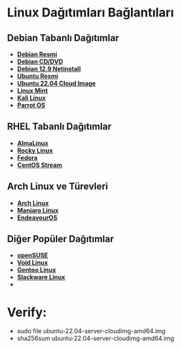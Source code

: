 # Linux Dağıtımları Bağlantıları

## Debian Tabanlı Dağıtımlar
- **[Debian Resmi](https://www.debian.org/distrib/)**
- **[Debian CD/DVD](https://www.debian.org/CD/http-ftp/#mirrors)**
- **[Debian 12.9 Netinstall](https://gemmei.ftp.acc.umu.se/debian-cd/current/amd64/iso-cd/debian-12.9.0-amd64-netinst.iso)**
- **[Ubuntu Resmi](https://ubuntu.com/download)**
- **[Ubuntu 22.04 Cloud Image](http://cloud-images.ubuntu.com/releases/22.04/release/ubuntu-22.04-server-cloudimg-amd64.img)**
- **[Linux Mint](https://www.linuxmint.com/download.php)**
- **[Kali Linux](https://www.kali.org/get-kali/#kali-platforms)**
- **[Parrot OS](https://parrotsec.org/download/)**

## RHEL Tabanlı Dağıtımlar
- **[AlmaLinux](https://almalinux.org/get-almalinux/)**
- **[Rocky Linux](https://rockylinux.org/tr-TR/download)**
- **[Fedora](https://getfedora.org/)**
- **[CentOS Stream](https://www.centos.org/download/)**

## Arch Linux ve Türevleri
- **[Arch Linux](https://archlinux.org/download/)**
- **[Manjaro Linux](https://manjaro.org/download/)**
- **[EndeavourOS](https://endeavouros.com/latest-release/)**

## Diğer Popüler Dağıtımlar
- **[openSUSE](https://www.opensuse.org/#Tumbleweed)**
- **[Void Linux](https://voidlinux.org/download/)**
- **[Gentoo Linux](https://www.gentoo.org/downloads/)**
- **[Slackware Linux](http://www.slackware.com/getslack/)**
-
# Verify:
- sudo file ubuntu-22.04-server-cloudimg-amd64.img
- sha256sum ubuntu-22.04-server-cloudimg-amd64.img
